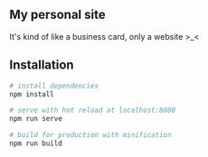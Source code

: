 ## My personal site

It's kind of like a business card, only a website >_<

## Installation

``` bash
# install dependencies
npm install

# serve with hot reload at localhost:8080
npm run serve

# build for production with minification
npm run build
```
